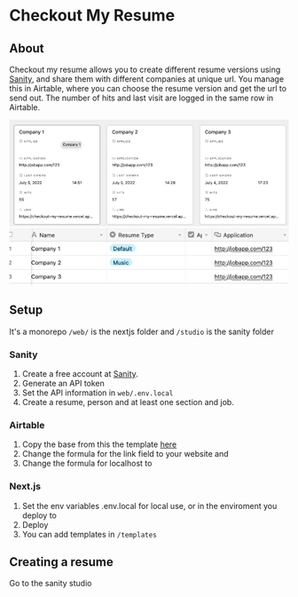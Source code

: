 # Checkout My Resume

## About

Checkout my resume allows you to create different resume versions using [Sanity](https://sanity.io), and share them with different companies at unique url. You manage this in Airtable, where you can choose the resume version and get the url to send out. The number of hits and last visit are logged in the same row in Airtable.

![Gallery View](./README_ASSETS/airtable-gallery.png)  
![Grid View](./README_ASSETS/airtable-grid.png)

## Setup 

It's a monorepo `/web/` is the nextjs folder and `/studio` is the sanity folder

### Sanity

1. Create a free account at [Sanity](https://sanity.io).
2. Generate an API token 
3. Set the API information in `web/.env.local` 
4. Create a resume, person and at least one section and job.
### Airtable

1. Copy the base from this the template [here](https://www.airtable.com/universe/exphh8msDvb8QxQf7/checkout-my-resume)
2. Change the formula for the link field to your website and <your-name>
3. Change the formula for localhost to <your-name>

### Next.js
1. Set the env variables .env.local for local use, or in the enviroment you deploy to
2. Deploy
3. You can add templates in `/templates`

## Creating a resume
Go to the sanity studio
